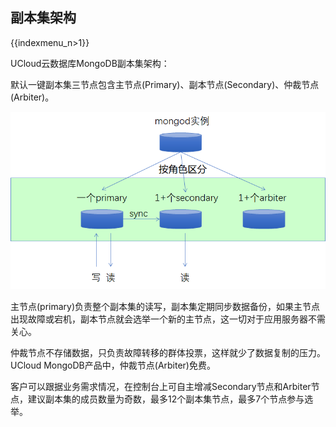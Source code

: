 ## 副本集架构

{{indexmenu_n>1}}

UCloud云数据库MongoDB副本集架构：

默认一键副本集三节点包含主节点(Primary)、副本节点(Secondary)、仲裁节点(Arbiter)。

![image](/images/mongodb001.png)

主节点(primary)负责整个副本集的读写，副本集定期同步数据备份，如果主节点出现故障或宕机，副本节点就会选举一个新的主节点，这一切对于应用服务器不需关心。

仲裁节点不存储数据，只负责故障转移的群体投票，这样就少了数据复制的压力。UCloud MongoDB产品中，仲裁节点(Arbiter)免费。

客户可以跟据业务需求情况，在控制台上可自主增减Secondary节点和Arbiter节点，建议副本集的成员数量为奇数，最多12个副本集节点，最多7个节点参与选举。
